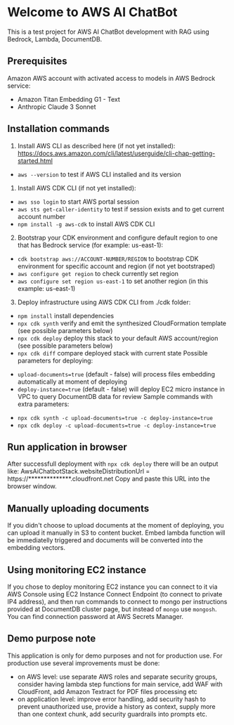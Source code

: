 # Welcome to AWS AI ChatBot

This is a test project for AWS AI ChatBot development with RAG using Bedrock, Lambda, DocumentDB.

## Prerequisites

Amazon AWS account with activated access to models in AWS Bedrock service:
- Amazon Titan Embedding G1 - Text
- Anthropic Claude 3 Sonnet

## Installation commands

1) Install AWS CLI as described here (if not yet installed):
https://docs.aws.amazon.com/cli/latest/userguide/cli-chap-getting-started.html
* `aws --version`  to test if AWS CLI installed and its version 

1) Install AWS CDK CLI (if not yet installed):
* `aws sso login`  to start AWS portal session
* `aws sts get-caller-identity`  to test if session exists and to get current account number
* `npm install -g aws-cdk`  to install AWS CDK CLI

2) Bootstrap your CDK environment and configure default region to one that has Bedrock service (for example: us-east-1):
* `cdk bootstrap aws://ACCOUNT-NUMBER/REGION`  to bootstrap CDK environment for specific account and region (if not yet bootstraped)
* `aws configure get region`  to check currently set region
* `aws configure set region us-east-1`  to set another region (in this example: us-east-1)

3) Deploy infrastructure using AWS CDK CLI from ./cdk folder:
* `npm install`  install dependencies
* `npx cdk synth`   verify and emit the synthesized CloudFormation template (see possible parameters below)
* `npx cdk deploy`  deploy this stack to your default AWS account/region (see possible parameters below)
* `npx cdk diff`    compare deployed stack with current state
Possible parameters for deploying:
- `upload-documents=true` (default - false) will process files embedding automatically at moment of deploying
- `deploy-instance=true` (default - false) will deploy EC2 micro instance in VPC to query DocumentDB data for review
Sample commands with extra parameters:
* `npx cdk synth -c upload-documents=true -c deploy-instance=true` 
* `npx cdk deploy -c upload-documents=true -c deploy-instance=true`

## Run application in browser
After successfull deployment with `npx cdk deploy` there will be an output like:
AwsAiChatbotStack.websiteDistributionUrl = https://**************.cloudfront.net
Copy and paste this URL into the browser window.

## Manually uploading documents
If you didn't choose to upload documents at the moment of deploying, you can upload it manually in S3 to content bucket. Embed lambda function will be immediatelly triggered and documents will be converted into the embedding vectors.

## Using monitoring EC2 instance
If you chose to deploy monitoring EC2 instance you can connect to it via AWS Console using EC2 Instance Connect Endpoint (to connect to private IP4 address), and then run commands to connect to mongo per instructions provided at DocumentDB cluster page, but instead of `mongo` use `mongosh`. You can find connection password at AWS Secrets Manager.

## Demo purpose note
This application is only for demo purposes and not for production use. For production use several improvements must be done: 
- on AWS level: use separate AWS roles and separate security groups, consider having lambda step functions for main service, add WAF with CloudFront, add Amazon Textract for PDF files processing etc
- on application level: improve error handling, add security hash to prevent unauthorized use, provide a history as context, supply more than one context chunk, add security guardrails into prompts etc.
